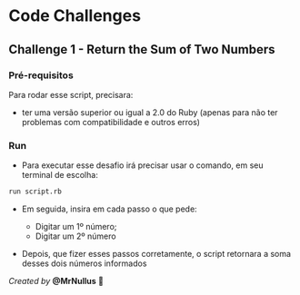 # Code Challenges

## Challenge 1 - Return the Sum of Two Numbers

### Pré-requisitos

Para rodar esse script, precisara: 

- ter uma versão superior ou igual a 2.0 do Ruby (apenas para não ter problemas com compatibilidade e outros erros)


### Run

+ Para executar esse desafio irá precisar usar o comando, em seu terminal de escolha:

```bash
run script.rb
```

+ Em seguida, insira em cada passo o que pede:
	- Digitar um 1º número;
	- Digitar um 2º número

+ Depois, que fizer esses passos corretamente, o script retornara a soma desses dois números informados


_Created by_ **@MrNullus** 💜


